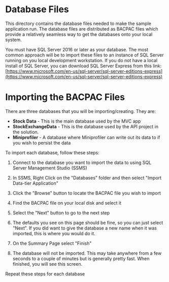 # Database Files
This directory contains the database files needed to make the sample application run.  The database files are distributed as BACPAC files which provide a relatively seamless way to get the databases onto your local system.

You must have SQL Server 2016 or later as your database.  The most common approach will be to import these files to an instance of SQL Server running on you local development workstation.  If you do not have a local install of SQL Server, you can download SQL Server Express from this link: [https://www.microsoft.com/en-us/sql-server/sql-server-editions-express](https://www.microsoft.com/en-us/sql-server/sql-server-editions-express)

# Importing the BACPAC Files
There are three databases that you will be importing/creating.  They are:

 - **Stock Data** - This is the main database used by the MVC app
 - **StockExchangeData** - This is the database used by the API project in the solution.
 - **Miniprofiler** - A database where Miniprofiler can write out its data to if you wish to persist the data

To import each database, follow these steps:
1) Connect to the database you want to import the data to using SQL Server Management Studio (SSMS)

2) In SSMS, Right Click on the "Databases" folder and then select "Import Data-tier Application"

3) Click the "Browse" button to locate the BACPAC file you wish to import

4) Find the BACPAC file on your local disk and select it

5) Select the "Next" button to go to the next step

6) The defaults you see on this page should be fine, so you can just select "Next".  If you did want to give the database a new name when it was imported, this is where you would do it.

7) On the Summary Page select "Finish"

8) The database will not be imported.  This may take anywhere from a few seconds to a couple of minutes but is generally pretty fast.  When finished, you will see this screen.

Repeat these steps for each database


